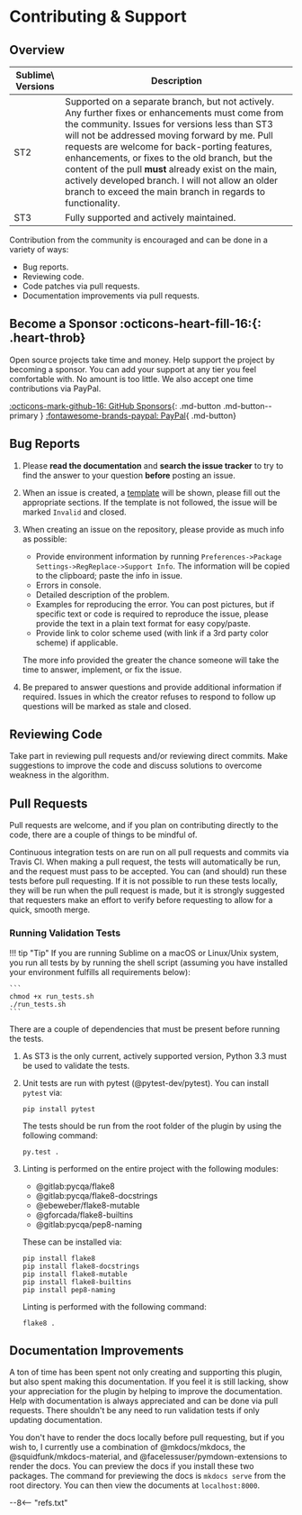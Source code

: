 # Contributing &amp; Support

## Overview

Sublime\ Versions | Description
---------------- | -----------
ST2              | Supported on a separate branch, but not actively.  Any further fixes or enhancements must come from the community.  Issues for versions less than ST3 will not be addressed moving forward by me.  Pull requests are welcome for back-porting features, enhancements, or fixes to the old branch, but the content of the pull **must** already exist on the main, actively developed branch.  I will not allow an older branch to exceed the main branch in regards to functionality.
ST3              | Fully supported and actively maintained.

Contribution from the community is encouraged and can be done in a variety of ways:

- Bug reports.
- Reviewing code.
- Code patches via pull requests.
- Documentation improvements via pull requests.

## Become a Sponsor :octicons-heart-fill-16:{: .heart-throb}

Open source projects take time and money. Help support the project by becoming a sponsor. You can add your support at
any tier you feel comfortable with. No amount is too little. We also accept one time contributions via PayPal.

[:octicons-mark-github-16: GitHub Sponsors](https://github.com/sponsors/facelessuser){: .md-button .md-button--primary }
[:fontawesome-brands-paypal: PayPal](https://www.paypal.me/facelessuser){ .md-button}

## Bug Reports

1. Please **read the documentation** and **search the issue tracker** to try to find the answer to your question
  **before** posting an issue.

2. When an issue is created, a [template](https://github.com/facelessuser/ScopeHunter/blob/master/.github/ISSUE_TEMPLATE.md)
  will be shown, please fill out the appropriate sections. If the template is not followed, the issue will be marked
  `Invalid` and closed.

3. When creating an issue on the repository, please provide as much info as possible:

    - Provide environment information by running `Preferences->Package Settings->RegReplace->Support Info`.  The
      information will be copied to the clipboard; paste the info in issue.
    - Errors in console.
    - Detailed description of the problem.
    - Examples for reproducing the error.  You can post pictures, but if specific text or code is required to reproduce
      the issue, please provide the text in a plain text format for easy copy/paste.
    - Provide link to color scheme used (with link if a 3rd party color scheme) if applicable.

    The more info provided the greater the chance someone will take the time to answer, implement, or fix the issue.

4. Be prepared to answer questions and provide additional information if required.  Issues in which the creator refuses
  to respond to follow up questions will be marked as stale and closed.

## Reviewing Code

Take part in reviewing pull requests and/or reviewing direct commits.  Make suggestions to improve the code and discuss
solutions to overcome weakness in the algorithm.

## Pull Requests

Pull requests are welcome, and if you plan on contributing directly to the code, there are a couple of things to be
mindful of.

Continuous integration tests on are run on all pull requests and commits via Travis CI.  When making a pull request, the
tests will automatically be run, and the request must pass to be accepted.  You can (and should) run these tests before
pull requesting.  If it is not possible to run these tests locally, they will be run when the pull request is made, but
it is strongly suggested that requesters make an effort to verify before requesting to allow for a quick, smooth merge.

### Running Validation Tests

!!! tip "Tip"
    If you are running Sublime on a macOS or Linux/Unix system, you run all tests by by running the shell script
    (assuming you have installed your environment fulfills all requirements below):

    ```
    chmod +x run_tests.sh
    ./run_tests.sh
    ```

There are a couple of dependencies that must be present before running the tests.

1. As ST3 is the only current, actively supported version, Python 3.3 must be used to validate the tests.

2. Unit tests are run with pytest (@pytest-dev/pytest).  You can install `pytest` via:

    ```
    pip install pytest
    ```

    The tests should be run from the root folder of the plugin by using the following command:

    ```
    py.test .
    ```

3. Linting is performed on the entire project with the following modules:

    - @gitlab:pycqa/flake8
    - @gitlab:pycqa/flake8-docstrings
    - @ebeweber/flake8-mutable
    - @gforcada/flake8-builtins
    - @gitlab:pycqa/pep8-naming

    These can be installed via:

    ```
    pip install flake8
    pip install flake8-docstrings
    pip install flake8-mutable
    pip install flake8-builtins
    pip install pep8-naming
    ```

    Linting is performed with the following command:

    ```
    flake8 .
    ```

## Documentation Improvements

A ton of time has been spent not only creating and supporting this plugin, but also spent making this documentation.  If
you feel it is still lacking, show your appreciation for the plugin by helping to improve the documentation.  Help with
documentation is always appreciated and can be done via pull requests.  There shouldn't be any need to run validation
tests if only updating documentation.

You don't have to render the docs locally before pull requesting, but if you wish to, I currently use a combination of
@mkdocs/mkdocs, the @squidfunk/mkdocs-material, and @facelessuser/pymdown-extensions to render the docs.  You can
preview the docs if you install these two packages.  The command for previewing the docs is `mkdocs serve` from the root
directory. You can then view the documents at `localhost:8000`.

--8<-- "refs.txt"
